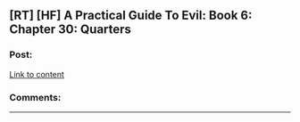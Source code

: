 ## [RT] [HF] A Practical Guide To Evil: Book 6: Chapter 30: Quarters

### Post:

[Link to content](https://practicalguidetoevil.wordpress.com/2020/05/22/chapter-30-quarters/)

### Comments:

---

